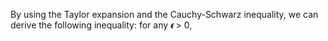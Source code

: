 By using the Taylor expansion and the Cauchy-Schwarz inequality, we can derive the following inequality: for any 𝝐 > 0,